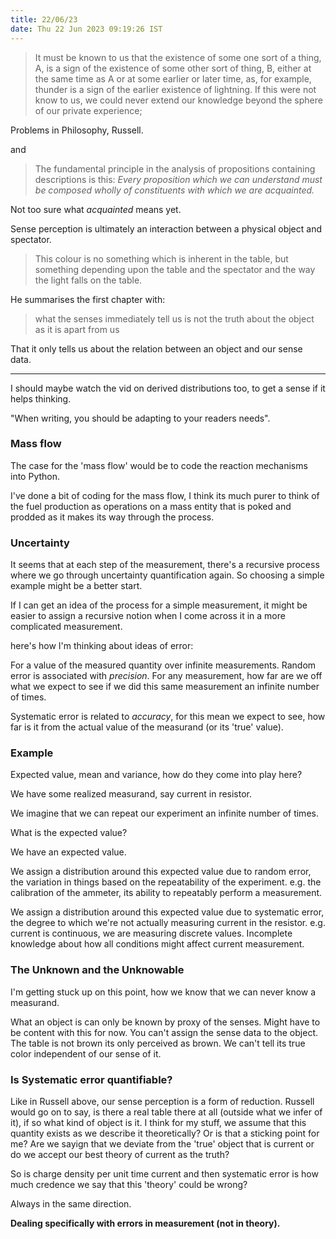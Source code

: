 ```yaml
---
title: 22/06/23
date: Thu 22 Jun 2023 09:19:26 IST
---
```



> It must be known to us that the existence of some one sort of a thing, A, is a sign of the existence of some other
> sort of thing, B, either at the same time as A or at some earlier or later time, as, for example, thunder is a sign of
> the earlier existence of lightning. If this were not know to us, we could never extend our knowledge beyond the sphere
> of our private experience; 

Problems in Philosophy, Russell.

and

> The fundamental principle in the analysis of propositions containing descriptions is this: _Every proposition which we
> can understand must be composed wholly of constituents with which we are acquainted._

Not too sure what _acquainted_ means yet.

Sense perception is ultimately an interaction between a physical object and spectator.

> This colour is no something which is inherent in the table, but something depending upon the table and the spectator
> and the way the light falls on the table.

He summarises the first chapter with:

> what the senses immediately tell us is not the truth about the object as it is apart from us

That it only tells us about the relation between an object and our sense data.

---

I should maybe watch the vid on derived distributions too, to get a sense if it helps thinking.

"When writing, you should be adapting to your readers needs".

### Mass flow

The case for the 'mass flow' would be to code the reaction mechanisms into Python.

I've done a bit of coding for the mass flow, I think its much purer to think of the fuel production as operations on a
mass entity that is poked and prodded as it makes its way through the process.

### Uncertainty

It seems that at each step of the measurement, there's a recursive process where we go through uncertainty
quantification again. So choosing a simple example might be a better start.

If I can get an idea of the process for a simple measurement, it might be easier to assign a recursive notion when I
come across it in a more complicated measurement.

here's how I'm thinking about ideas of error:

For a value of the measured quantity over infinite measurements. Random error is associated with _precision_. For any
measurement, how far are we off what we expect to see if we did this same measurement an infinite number of times.

Systematic error is related to _accuracy_, for this mean we expect to see, how far is it from the actual value of the
measurand (or its 'true' value).

### Example 

Expected value, mean and variance, how do they come into play here?

We have some realized measurand, say current in resistor. 

We imagine that we can repeat our experiment an infinite number of times.

What is the expected value?

We have an expected value.

We assign a distribution around this expected value due to random error, the variation in things based on the
repeatability of the experiment. e.g. the calibration of the ammeter, its ability to repeatably perform a measurement.

We assign a distribution around this expected value due to systematic error, the degree to which we're not actually
measuring current in the resistor. e.g. current is continuous, we are measuring discrete values.
Incomplete knowledge about how all conditions might affect current measurement.

### The Unknown and the Unknowable

I'm getting stuck up on this point, how we know that we can never know a measurand.

What an object is can only be known by proxy of the senses. Might have to be content with this for now.
You can't assign the sense data to the object. The table is not brown its only perceived as brown. We can't tell its
true color independent of our sense of it.

### Is Systematic error quantifiable?

Like in Russell above, our sense perception is a form of reduction. Russell would go on to say, is there a real table
there at all (outside what we infer of it), if so what kind of object is it. I think for my stuff, we assume that this
quantity exists as we describe it theoretically? Or is that a sticking point for me? Are we sayign that we deviate from
the 'true' object that is current or do we accept our best theory of current as the truth?

So is charge density per unit time current and then systematic error is how much credence we say that this 'theory'
could be wrong?

Always in the same direction.

**Dealing specifically with errors in measurement (not in theory).**


